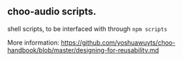 ## choo-audio scripts.

shell scripts, to be interfaced with through `npm scripts`

More information:  https://github.com/yoshuawuyts/choo-handbook/blob/master/designing-for-reusability.md
